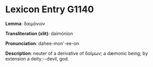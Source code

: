 # Lexicon Entry G1140

**Lemma**: δαιμόνιον

**Transliteration (xlit)**: daimónion

**Pronunciation**: dahee-mon'-ee-on

**Description**:
neuter of a derivative of δαίμων; a dæmonic being; by extension a deity:--devil, god.
